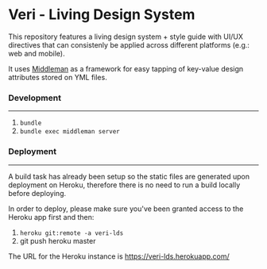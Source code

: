 # Veri - Living Design System
This repository features a living design system + style guide with UI/UX directives that can consistenly be applied across different platforms (e.g.: web and mobile).

It uses [Middleman](https://middlemanapp.com) as a framework for easy tapping of key-value design attributes stored on YML files.

### Development
- - -
1. `bundle`
2. `bundle exec middleman server`

### Deployment
- - -
A build task has already been setup so the static files are generated upon deployment on Heroku, therefore there is no need to run a build locally before deploying.

In order to deploy, please make sure you've been granted access to the Heroku app first and then:
1. `heroku git:remote -a veri-lds`
2. git push heroku master

The URL for the Heroku instance is https://veri-lds.herokuapp.com/

